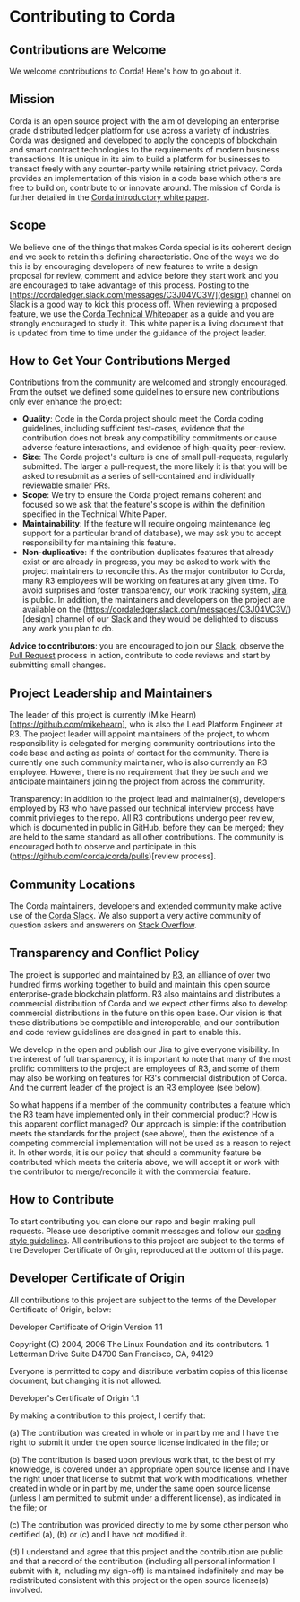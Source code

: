 # Contributing to Corda

## Contributions are Welcome

We welcome contributions to Corda! Here's how to go about it.

## Mission

Corda is an open source project with the aim of developing an enterprise grade distributed ledger platform for use across a variety of industries.  Corda was designed and developed to apply the concepts of blockchain and smart contract technologies to the requirements of modern business transactions.  It is unique in its aim to build a platform for businesses to transact freely with any counter-party while retaining strict privacy. Corda provides an implementation of this vision in a code base which others are free to build on, contribute to or innovate around. The mission of Corda is further detailed in the [Corda introductory white paper](https://docs.corda.net/_static/corda-introductory-whitepaper.pdf).

## Scope

We believe one of the things that makes Corda special is its coherent design and we seek to retain this defining characteristic. One of the ways we do this is by encouraging developers of new features to write a design proposal for review, comment and advice before they start work and you are encouraged to take advantage of this process. Posting to the [https://cordaledger.slack.com/messages/C3J04VC3V/](design) channel on Slack is a good way to kick this process off. When reviewing a proposed feature, we use the [Corda Technical Whitepaper](https://docs.corda.net/_static/corda-technical-whitepaper.pdf) as a guide and you are strongly encouraged to study it. This white paper is a living document that is updated from time to time under the guidance of the project leader.

## How to Get Your Contributions Merged

Contributions from the community are welcomed and strongly encouraged. From the outset we defined some guidelines to ensure new contributions only ever enhance the project:

* **Quality**: Code in the Corda project should meet the Corda coding guidelines, including sufficient test-cases, evidence that the contribution does not break any compatibility commitments or cause adverse feature interactions, and evidence of high-quality peer-review.
* **Size**: The Corda project's culture is one of small pull-requests, regularly submitted. The larger a pull-request, the more likely it is that you will be asked to resubmit as a series of sell-contained and individually reviewable smaller PRs.
* **Scope**: We try to ensure the Corda project remains coherent and focused so we ask that the feature's scope is within the definition specified in the Technical White Paper.
* **Maintainability**: If the feature will require ongoing maintenance (eg support for a particular brand of database), we may ask you to accept responsibility for maintaining this feature.
* **Non-duplicative**: If the contribution duplicates features that already exist or are already in progress, you may be asked to work with the project maintainers to reconcile this. As the major contributor to Corda, many R3 employees will be working on features at any given time. To avoid surprises and foster transparency, our work tracking system, [Jira](https://r3-cev.atlassian.net/projects/CORDA/summary), is public. In addition, the maintainers and developers on the project are available on the (https://cordaledger.slack.com/messages/C3J04VC3V/)[design] channel of our [Slack](https://slack.corda.net/) and they would be delighted to discuss any work you plan to do.

**Advice to contributors**: you are encouraged to join our [Slack](https://slack.corda.net/), observe the [Pull Request](https://github.com/corda/corda/pulls) process in action, contribute to code reviews and start by submitting small changes.

## Project Leadership and Maintainers

The leader of this project is currently (Mike Hearn)[https://github.com/mikehearn], who is also the Lead Platform Engineer at R3. The project leader will appoint maintainers of the project, to whom responsibility is delegated for merging community contributions into the code base and acting as points of contact for the community. There is currently one such community maintainer, who is also currently an R3 employee. However, there is no requirement that they be such and we anticipate maintainers joining the project from across the community.

Transparency: in addition to the project lead and maintainer(s), developers employed by R3 who have passed our technical interview process have commit privileges to the repo. All R3 contributions undergo peer review, which is documented in public in GitHub, before they can be merged; they are held to the same standard as all other contributions. The community is encouraged both to observe and participate in this (https://github.com/corda/corda/pulls)[review process].

## Community Locations

The Corda maintainers, developers and extended community make active use of the [Corda Slack](http://slack.corda.net/). We also support a very active community of question askers and answerers on [Stack Overflow](https://stackoverflow.com/questions/tagged/corda).

## Transparency and Conflict Policy

The project is supported and maintained by [R3](https://www.r3.com), an alliance of over two hundred firms working together to build and maintain this open source enterprise-grade blockchain platform.  R3 also maintains and distributes a commercial distribution of Corda and we expect other firms also to develop commercial distributions in the future on this open base. Our vision is that these distributions be compatible and interoperable, and our contribution and code review guidelines are designed in part to enable this.

We develop in the open and publish our Jira to give everyone visibility. In the interest of full transparency, it is important to note that many of the most prolific committers to the project are employees of R3, and some of them may also be working on features for R3's commercial distribution of Corda. And the current leader of the project is an R3 employee (see below).

So what happens if a member of the community contributes a feature which the R3 team have implemented only in their commercial product? How is this apparent conflict managed? Our approach is simple: if the contribution meets the standards for the project (see above), then the existence of a competing commercial implementation will not be used as a reason to reject it. In other words, it is our policy that should a community feature be contributed which meets the criteria above, we will accept it or work with the contributor to merge/reconcile it with the commercial feature.

## How to Contribute

To start contributing you can clone our repo and begin making pull requests. Please use descriptive commit messages and follow our [coding style guidelines](https://docs.corda.net/codestyle.html). All contributions to this project are subject to the terms of the Developer Certificate of Origin, reproduced at the bottom of this page.

## Developer Certificate of Origin

All contributions to this project are subject to the terms of the Developer Certificate of Origin, below:

Developer Certificate of Origin Version 1.1

Copyright (C) 2004, 2006 The Linux Foundation and its contributors. 1 Letterman Drive Suite D4700 San Francisco, CA, 94129

Everyone is permitted to copy and distribute verbatim copies of this license document, but changing it is not allowed.

Developer's Certificate of Origin 1.1

By making a contribution to this project, I certify that:

(a) The contribution was created in whole or in part by me and I have the right to submit it under the open source license indicated in the file; or

(b) The contribution is based upon previous work that, to the best of my knowledge, is covered under an appropriate open source license and I have the right under that license to submit that work with modifications, whether created in whole or in part by me, under the same open source license (unless I am permitted to submit under a different license), as indicated in the file; or

(c) The contribution was provided directly to me by some other person who certified (a), (b) or (c) and I have not modified it.

(d) I understand and agree that this project and the contribution are public and that a record of the contribution (including all personal information I submit with it, including my sign-off) is maintained indefinitely and may be redistributed consistent with this project or the open source license(s) involved.
